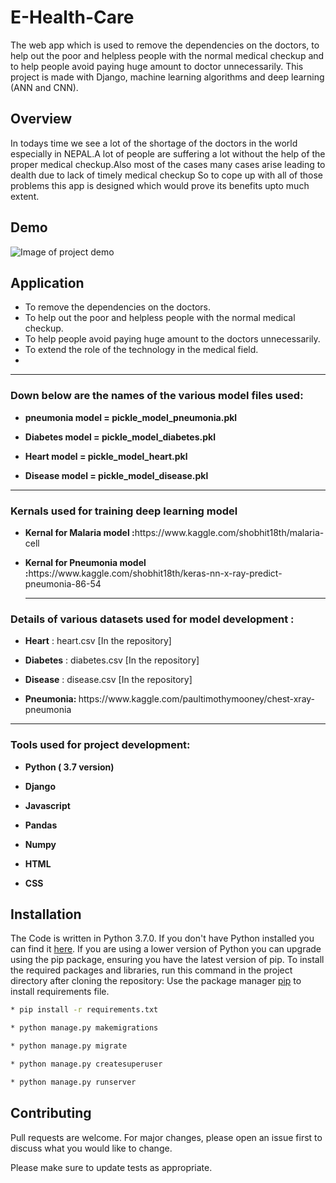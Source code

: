 # E-Health-Care

The web app which is used to remove the dependencies on the doctors, to help out the poor and helpless people with the normal medical checkup and to help people avoid paying huge amount to doctor unnecessarily. This project is made with Django, machine learning algorithms and deep learning (ANN and CNN).
## Overview
In todays time we see a lot of the shortage of the doctors in the world especially in NEPAL.A lot of people are suffering a lot without the help of the proper medical checkup.Also most of the cases many cases arise leading to dealth due to lack of timely medical checkup
So to cope up with all of those problems this app is designed which would prove its benefits upto much extent.
## Demo
![Image of project demo](https://github.com/Pradip-p/E-Health-Care/blob/master/media/images/Screenshot%20from%202021-02-07%2009-31-31.png)
## Application
* To remove the dependencies on the doctors.
* To help out the poor and helpless people with the normal medical checkup.
* To help people avoid paying huge amount to the doctors unnecessarily.
* To extend the role of the technology in the medical field.
* 


<hr>
<h3> Down below are the names of the various model files used:</h3>
<ul>
<li><p><b> pneumonia model = pickle_model_pneumonia.pkl</b></p></li>
<li><p><b>Diabetes model = pickle_model_diabetes.pkl</b></p></li>
<li><p><b>Heart model = pickle_model_heart.pkl</b></p></li>
<li><p><b>Disease model = pickle_model_disease.pkl</b></p></li>
</ul>
<hr>

<h3> Kernals used for training deep learning model </h3>
<ul>
<li><p><b>Kernal for Malaria model :</b>https://www.kaggle.com/shobhit18th/malaria-cell</p></li>

<li><p><b>Kernal for Pneumonia model :</b>https://www.kaggle.com/shobhit18th/keras-nn-x-ray-predict-pneumonia-86-54</p></li>
<hr>
</ul>

<h3> Details of various datasets used for model development : </h3>
<ul>
<li><p><b>Heart</b> : heart.csv [In the repository]</p></li>
<li><p><b>Diabetes</b> : diabetes.csv [In the repository]</p></li>
<li><p><b>Disease</b> : disease.csv [In the repository]</p></li>
<li><p><b>Pneumonia: </b> https://www.kaggle.com/paultimothymooney/chest-xray-pneumonia </p></li>
</ul>

<hr>

<h3> Tools used for project development: </h3>
<ul>
<li><p><b>Python ( 3.7 version)</b></p></li>
<li><p><b>Django</b></p></li>
<li><p><b>Javascript</b></p></li>
<li><p><b>Pandas</b></p></li>
<li><p><b>Numpy</b></p></li>
<li><p><b>HTML</b></p></li>
<li><p><b>CSS</b></p></li>
</ul>

## Installation
The Code is written in Python 3.7.0. If you don't have Python installed you can find it [here](https://www.python.org/downloads/). If you are using a lower version of Python you can upgrade using the pip package, ensuring you have the latest version of pip. To install the required packages and libraries, run this command in the project directory after cloning the repository:
Use the package manager [pip](https://pip.pypa.io/en/stable/) to install requirements file.


```bash
* pip install -r requirements.txt

* python manage.py makemigrations

* python manage.py migrate

* python manage.py createsuperuser

* python manage.py runserver

```
## Contributing
Pull requests are welcome. For major changes, please open an issue first to discuss what you would like to change.

Please make sure to update tests as appropriate.
